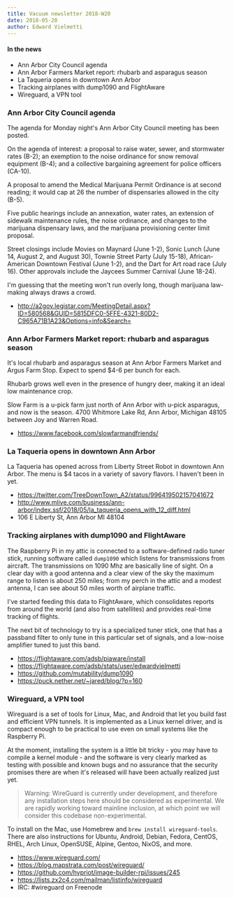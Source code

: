 ```yaml
---
title: Vacuum newsletter 2018-W20
date: 2018-05-20
author: Edward Vielmetti
---
```


#### In the news

* Ann Arbor City Council agenda
* Ann Arbor Farmers Market report: rhubarb and asparagus season
* La Taqueria opens in downtown Ann Arbor
* Tracking airplanes with dump1090 and FlightAware
* Wireguard, a VPN tool

### Ann Arbor City Council agenda

The agenda for Monday night's Ann Arbor City Council meeting has
been posted.

On the agenda of interest: a proposal to raise water, sewer, and
stormwater rates (B-2); an exemption to the noise ordinance for
snow removal equipment (B-4); and a collective bargaining agreement
for police officers (CA-10).

A proposal to amend the Medical Marijuana Permit Ordinance is
at second reading; it would cap at 26 the number of dispensaries
allowed in the city (B-5).

Five public hearings include an annexation, water rates, an extension
of sidewalk maintenance rules, the noise ordinance, and changes to
the marijuana dispensary laws, and the marijuana provisioning center
limit proposal.

Street closings include Movies on Maynard (June 1-2), Sonic Lunch
(June 14, August 2, and August 30), Townie Street Party (July 15-18),
African-American Downtown Festival (June 1-2), and the Dart for Art
road race (July 16). Other approvals include the Jaycees Summer Carnival
(June 18-24).

I'm guessing that the meeting won't run overly long, though 
marijuana law-making always draws a crowd.

* http://a2gov.legistar.com/MeetingDetail.aspx?ID=580568&GUID=5815DFC0-5FFE-4321-80D2-C965A71B1A23&Options=info&Search=

### Ann Arbor Farmers Market report: rhubarb and asparagus season

It's local rhubarb and asparagus season at Ann Arbor Farmers Market
and Argus Farm Stop. Expect to spend $4-6 per bunch for each.

Rhubarb grows well even in the presence of hungry deer, making
it an ideal low maintenance crop.

Slow Farm is a u-pick farm just north of Ann Arbor with u-pick asparagus,
and now is the season. 4700 Whitmore Lake Rd, Ann Arbor, Michigan 48105
between Joy and Warren Road. 

* https://www.facebook.com/slowfarmandfriends/

### La Taqueria opens in downtown Ann Arbor

La Taqueria has opened across from Liberty Street Robot in
downtown Ann Arbor. The menu is $4 tacos in a variety of
savory flavors. I haven't been in yet.

* https://twitter.com/TreeDownTown_A2/status/996419502157041672
* http://www.mlive.com/business/ann-arbor/index.ssf/2018/05/la_taqueria_opens_with_12_diff.html
* 106 E Liberty St, Ann Arbor MI 48104

### Tracking airplanes with dump1090 and FlightAware

The Raspberry Pi in my attic is connected to a software-defined radio
tuner stick, running software called `dump1090` which listens for
transmissions from aircraft. The transmissions on 1090 Mhz are
basically line of sight. On a clear day with a good antenna and a
clear view of the sky the maximum range to listen is about 250 miles;
from my perch in the attic and a modest antenna, I can see about 50
miles worth of airplane traffic.

I've started feeding this data to FlightAware, which consolidates
reports from around the world (and also from satellites) and provides
real-time tracking of flights.

The next bit of technology to try is a specialized tuner stick, one
that has a passband filter to only tune in this particular set of signals,
and a low-noise amplifier tuned to just this band. 

* https://flightaware.com/adsb/piaware/install
* https://flightaware.com/adsb/stats/user/edwardvielmetti
* https://github.com/mutability/dump1090
* https://puck.nether.net/~jared/blog/?p=160

### Wireguard, a VPN tool

Wireguard is a set of tools for Linux, Mac, and Android that let
you build fast and efficient VPN tunnels. It is implemented as
a Linux kernel driver, and is compact enough to be practical to
use even on small systems like the Raspberry Pi.

At the moment, installing the system is a little bit tricky -
you may have to compile a kernel module - and the software is
very clearly marked as testing with possible and known bugs and
no assurance that the security promises there are when it's
released will have been actually realized just yet.

> Warning: WireGuard is currently under development, and therefore any installation steps here should be considered as experimental. We are rapidly working toward mainline inclusion, at which point we will consider this codebase non-experimental.

To install on the Mac, use Homebrew and `brew install wireguard-tools`.
There are also instructions for Ubuntu, Android, Debian, Fedora,
CentOS, RHEL, Arch Linux, OpenSUSE, Alpine, Gentoo, NixOS, and more.

* https://www.wireguard.com/
* https://blog.mapstrata.com/post/wireguard/
* https://github.com/hypriot/image-builder-rpi/issues/245
* https://lists.zx2c4.com/mailman/listinfo/wireguard
* IRC: #wireguard on Freenode
